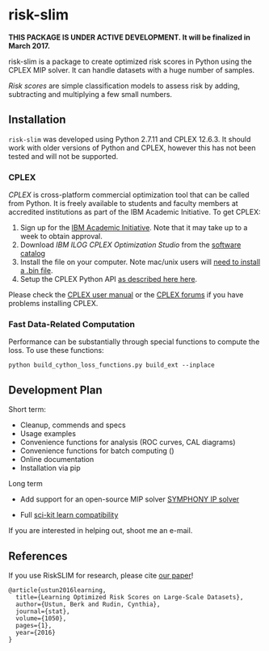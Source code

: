 risk-slim
========

**THIS PACKAGE IS UNDER ACTIVE DEVELOPMENT. It will be finalized in March 2017.** 

risk-slim is a package to create optimized risk scores in Python using the CPLEX MIP solver. It can handle datasets with a huge number of samples.

*Risk scores* are simple classification models to assess risk by adding, subtracting and multiplying a few small numbers.

## Installation 

``risk-slim`` was developed using Python 2.7.11 and CPLEX 12.6.3. It should work with older versions of Python and CPLEX, however this has not been tested and will not be supported.

### CPLEX 

*CPLEX* is cross-platform commercial optimization tool that can be called from Python. It is freely available to students and faculty members at accredited institutions as part of the IBM Academic Initiative. To get CPLEX:

1. Sign up for the [IBM Academic Initiative](https://developer.ibm.com/academic/). Note that it may take up to a week to obtain approval.
2. Download *IBM ILOG CPLEX Optimization Studio* from the [software catalog](https://ibm.onthehub.com/WebStore/OfferingDetails.aspx?o=6fcc1096-7169-e611-9420-b8ca3a5db7a1)
3. Install the file on your computer. Note mac/unix users will [need to install a .bin file](http://www-01.ibm.com/support/docview.wss?uid=swg21444285).
4. Setup the CPLEX Python API [as described here here](http://www.ibm.com/support/knowledgecenter/SSSA5P_12.6.3/ilog.odms.cplex.help/CPLEX/GettingStarted/topics/set_up/Python_setup.html).

Please check the [CPLEX user manual](http://www-01.ibm.com/support/knowledgecenter/SSSA5P/welcome) or the [CPLEX forums](https://www.ibm.com/developerworks/community/forums/html/forum?id=11111111-0000-0000-0000-000000002059) if you have problems installing CPLEX.

### Fast Data-Related Computation

Performance can be substantially through special functions to compute the loss. To use these functions:
 
``python build_cython_loss_functions.py build_ext --inplace``

## Development Plan

Short term:

- Cleanup, commends and specs
- Usage examples
- Convenience functions for analysis (ROC curves, CAL diagrams)
- Convenience functions for batch computing ()
- Online documentation
- Installation via pip

Long term

- Add support for an open-source MIP solver [SYMPHONY IP solver](https://projects.coin-or.org/SYMPHONY) 

- Full [sci-kit learn compatibility](http://scikit-learn.org/stable/developers/contributing.html#rolling-your-own-estimator)

If you are interested in helping out, shoot me an e-mail.

## References 

If you use RiskSLIM for research, please cite [our paper](https://arxiv.org/abs/1610.00168)!  
     
```
@article{ustun2016learning,
  title={Learning Optimized Risk Scores on Large-Scale Datasets},
  author={Ustun, Berk and Rudin, Cynthia},
  journal={stat},
  volume={1050},
  pages={1},
  year={2016}
}
```

